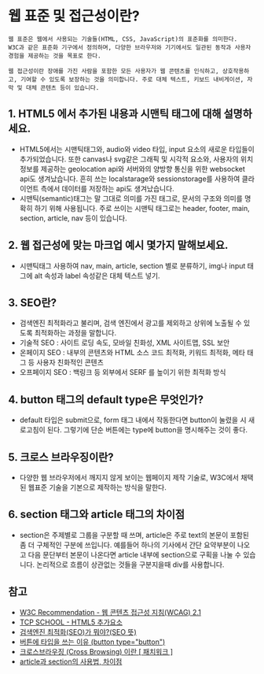 # 웹 표준 및 접근성이란?
    웹 표준은 웹에서 사용되는 기술들(HTML, CSS, JavaScript)의 표준화를 의미한다.
    W3C과 같은 표준화 기구에서 정의하며, 다양한 브라우저와 기기에서도 일관된 동작과 사용자 경험을 제공하는 것을 목표로 한다.

    웹 접근성이란 장애를 가진 사람을 포함한 모든 사용자가 웹 콘텐츠를 인식하고, 상호작용하고, 기여할 수 있도록 보장하는 것을 의미합니다. 주로 대체 텍스트, 키보드 내비게이션, 자막 및 대체 콘텐츠 등이 있습니다.




## 1. HTML5 에서 추가된 내용과 시맨틱 태그에 대해 설명하세요.

- HTML5에서는 시맨틱태그와, audio와 video 타입, input 요소의 새로운 타입들이 추가되었습니다. 또한 canvas나 svg같은 그래픽 및 시각적 요소와, 사용자의 위치 정보를 제공하는 geolocation api와 서버와의 양방향 통신을 위한 websocket api도 생겨났습니다. 흔히 쓰는 localstarage와 sessionstorage를 사용하여 클라이언트 측에서 데이터를 저장하는 api도 생겨났습니다.
- 시맨틱(semantic)태그는 말 그대로 의미를 가진 태그로, 문서의 구조와 의미를 명확히 하기 위해 사용됩니다. 주로 쓰이는 시맨틱 태그로는 header, footer, main, section, article, nav 등이 있습니다.

## 2. 웹 접근성에 맞는 마크업 예시 몇가지 말해보세요.

- 시맨틱태그 사용하여 nav, main, article, section 별로 분류하기, img나 input 태그에 alt 속성과 label 속성같은 대체 텍스트 넣기.

## 3. SEO란?

- 검색엔진 최적화라고 불리며, 검색 엔진에서 광고를 제외하고 상위에 노출될 수 있도록 최적화하는 과정을 말합니다.
- 기술적 SEO : 사이트 로딩 속도, 모바일 친화성, XML 사이트맵, SSL 보안
- 온페이지 SEO : 내부의 콘텐츠와 HTML 소스 코드 최적화, 키워드 최적화, 메타 태그 등 사용자 친화적인 콘텐츠
- 오프페이지 SEO : 백링크 등 외부에서 SERF 를 높이기 위한 최적화 방식

## 4. button 태그의 default type은 무엇인가?

- default 타입은 submit으로, form 태그 내에서 작동한다면 button이 눌렸을 시 새로고침이 된다. 그렇기에 단순 버튼에는 type에 button을 명시해주는 것이 좋다.

## 5. 크로스 브라우징이란?

- 다양한 웹 브라우저에서 깨지지 않게 보이는 웹페이지 제작 기술로, W3C에서 채택된 웹표준 기술을 기본으로 제작하는 방식을 말한다.

## 6. section 태그와 article 태그의 차이점

- section은 주제별로 그룹을 구분할 때 쓰며, article은 주로 text의 본문이 포함된 좀 더 구체적인 구분에 쓰입니다. 예를들어 하나의 기사에서 간단 요약부분이 나오고 다음 문단부터 본문이 나온다면 article 내부에 section으로 구획을 나눌 수 있습니다. 논리적으로 흐름이 상관없는 것들을 구분지을때 div를 사용합니다.


## 참고

- [W3C Recommendation - 웹 콘텐츠 접근성 지침(WCAG) 2.1](https://www.w3.org/TR/WCAG21/#background-on-wcag-2)
- [TCP SCHOOL - HTML5 추가요소](https://www.tcpschool.com/html/html5_intro_addition)
- [검색엔진 최적화(SEO)가 뭐야?(SEO 뜻)](https://brunch.co.kr/@dongdong1/22)
- [버튼에 타입을 쓰는 이유 (button type="button")](https://nykim.work/96)
- [크로스브라우징 (Cross Browsing) 이란 [ 패치워크 ] ](https://blog.naver.com/patchwork_corp/222412585449)
- [article과 section의 사용법, 차이점](https://fffo.tistory.com/201)